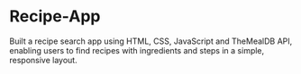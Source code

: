 # Recipe-App
Built a recipe search app using HTML, CSS, JavaScript and TheMealDB API, enabling users to find recipes with ingredients and steps in a simple, responsive layout.
